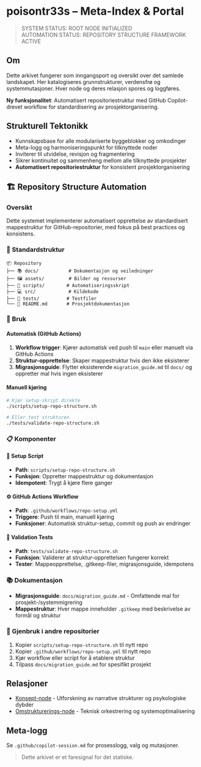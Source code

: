 # poisontr33s – Meta-Index & Portal

> SYSTEM STATUS: ROOT NODE INITIALIZED  
> AUTOMATION STATUS: REPOSITORY STRUCTURE FRAMEWORK ACTIVE

## Om
Dette arkivet fungerer som inngangsport og oversikt over det samlede landskapet. Her katalogiseres grunnstrukturer, verdensfrø og systemmutasjoner. Hver node og deres relasjon spores og loggføres.

**Ny funksjonalitet**: Automatisert repositoriestruktur med GitHub Copilot-drevet workflow for standardisering av prosjektorganisering.

## Strukturell Tektonikk
- Kunnskapsbase for alle modulariserte byggeblokker og omkodinger
- Meta-logg og harmoniseringspunkt for tilknyttede noder
- Inviterer til utvidelse, revisjon og fragmentering
- Sikrer kontinuitet og sammenheng mellom alle tilknyttede prosjekter
- **Automatisert repositoriestruktur** for konsistent prosjektorganisering

## 🏗️ Repository Structure Automation

### Oversikt
Dette systemet implementerer automatisert opprettelse av standardisert mappestruktur for GitHub-repositorier, med fokus på best practices og konsistens.

### 📁 Standardstruktur
```
📦 Repository
├── 📚 docs/           # Dokumentasjon og veiledninger
├── 🖼️ assets/         # Bilder og ressurser
├── 🔧 scripts/        # Automatiseringsskript
├── 💻 src/            # Kildekode
├── 🧪 tests/          # Testfiler
└── 📄 README.md       # Prosjektdokumentasjon
```

### 🚀 Bruk

#### Automatisk (GitHub Actions)
1. **Workflow trigger**: Kjører automatisk ved push til `main` eller manuelt via GitHub Actions
2. **Struktur-opprettelse**: Skaper mappestruktur hvis den ikke eksisterer
3. **Migrasjonsguide**: Flytter eksisterende `migration_guide.md` til `docs/` og oppretter mal hvis ingen eksisterer

#### Manuell kjøring
```bash
# Kjør setup-skript direkte
./scripts/setup-repo-structure.sh

# Eller test strukturen
./tests/validate-repo-structure.sh
```

### 📋 Komponenter

#### 🔧 Setup Script
- **Path**: `scripts/setup-repo-structure.sh`
- **Funksjon**: Oppretter mappestruktur og dokumentasjon
- **Idempotent**: Trygt å kjøre flere ganger

#### ⚙️ GitHub Actions Workflow  
- **Path**: `.github/workflows/repo-setup.yml`
- **Triggere**: Push til main, manuell kjøring
- **Funksjoner**: Automatisk struktur-setup, commit og push av endringer

#### 🧪 Validation Tests
- **Path**: `tests/validate-repo-structure.sh`
- **Funksjon**: Validerer at struktur-opprettelsen fungerer korrekt
- **Tester**: Mappeopprettelse, .gitkeep-filer, migrasjonsguide, idempotens

### 📚 Dokumentasjon
- **Migrasjonsguide**: `docs/migration_guide.md` - Omfattende mal for prosjekt-/systemmigrering
- **Mappestruktur**: Hver mappe inneholder `.gitkeep` med beskrivelse av formål og struktur

### 🔄 Gjenbruk i andre repositorier
1. Kopier `scripts/setup-repo-structure.sh` til nytt repo
2. Kopier `.github/workflows/repo-setup.yml` til nytt repo  
3. Kjør workflow eller script for å etablere struktur
4. Tilpass `docs/migration_guide.md` for spesifikt prosjekt

## Relasjoner
- [Konsept-node](https://github.com/poisontr33s/PsychoNoir-Kontrapunkt) - Utforskning av narrative strukturer og psykologiske dybder
- [Omstrukturerings-node](https://github.com/poisontr33s/Restructure-MCP-Orchestration) - Teknisk orkestrering og systemoptimalisering

## Meta-logg
Se `.github/copilot-session.md` for prosesslogg, valg og mutasjoner.

> Dette arkivet er et faresignal for det statiske.
